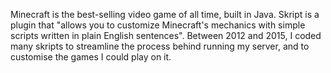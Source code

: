 Minecraft is the best-selling video game of all time, built in Java. Skript is a plugin that "allows you to customize Minecraft's mechanics with simple scripts written in plain English sentences". Between 2012 and 2015, I coded many skripts to streamline the process behind running my server, and to customise the games I could play on it. 
